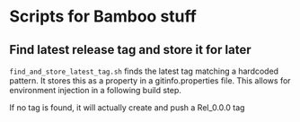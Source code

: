 # Scripts for Bamboo stuff

## Find latest release tag and store it for later
`find_and_store_latest_tag.sh` finds the latest tag matching a hardcoded pattern. 
It stores this as a property in a gitinfo.properties file. 
This allows for environment injection in a following build step.

If no tag is found, it will actually create and push a Rel_0.0.0 tag
